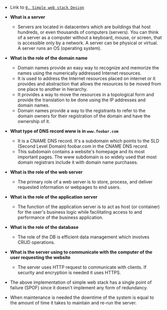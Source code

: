 - Link to [`0. Simple web stack Design`](https://github.com/rasatlas/alx-system_engineering-devops/blob/master/0x09-web_infrastructure_design/0%20-%20Simple%20Web%20Stack.png)

- __What is a server__
    - Servers are located in datacenters which are buildings that host hundreds, or even thousands of computers (servers). You can think of a server as a computer without a keyboard, mouse, or screen, that is accessible only by a network. A server can be physical or virtual. A server runs an OS (operating system).

- __What is the role of the domain name__
    - Domain names provide an easy way to recognize and memorize the names using the numerically addressed Internet resources.
    - It is used to address the Internet resources placed on internet or it provides and abstraction that allows the resources to be moved from one place to another in hierarchy.
    - It provides a way to move the resources in a topological form and provide the translation to be done using the IP addresses and domain names.
    - Domain names provide a way to the registrants to refer to the domain owners for their registration of the domain and have the ownership of it.

- __What type of DNS record www is in `www.foobar.com`__
    - It is a CNAME DNS record. It's a subdomain which points to the SLD (Second Level Domain) foobar.com in the CNAME DNS record.
    - This subdomain contains a website's homepage and its most important pages. The www subdomain is so widely used that most domain registrars include it with domain name purchases.

- __What is the role of the web server__
    - The primary role of a web server is to store, process, and deliver requested information or webpages to end users.

- __What is the role of the application server__
    - The function of the application server is to act as host (or container) for the user's business logic while facilitating access to and performance of the business application.

- __What is the role of the database__
    - The role of the DB is efficient data management which involves CRUD operations.

- __What is the server using to communicate with the computer of the user requesting the website__
    - The server uses HTTP request to communicate with clients. If security and encryption is needed it uses HTTPS.

- The above implementation of simple web stack has a single point of failure (SPOF) since it doesn't implement any form of redundancy.

- When maintenance is needed the downtime of the system is equal to the amount of time it takes to maintain and re-run the server.
